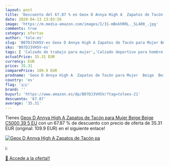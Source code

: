 ```yaml
---
layout: post
title: 'Descuento del 67.87 % en Geox D Annya High A  Zapatos de Tacón pa'
date: 2020-04-13 13:03:56
image: 'https://m.media-amazon.com/images/I/31-mBokhRRL._SL400_.jpg'
comments: true
category: ofertas
author: 'tole.es'
slug: 'B07DJ3VH5V-es Geox D Annya High A Zapatos de Tacón para Mujer Beige...'
sku: 'B07DJ3VH5V-es'
tags: [ 'Calzado de trabajo para mujer','Calzado deportivo para hombre','Calzado sanitario y de hostelería para mujer','Chanclas y sandalias de piscina para hombre','Sandalias y chanclas para niña','Zapatillas y calzado deportivo para hombre','Zapatos','Zapatos para hombre','Zapatos para mujer','Zapatos para niñas pequeñas','Zapatos y complementos','Zuecos sanitarios y de hostelería para mujer','Zuecos y mules para hombre','zapatos', ]
actualPrice: 35.31 EUR
currency: EUR
price: 35.31
comparePrice: 109.9 EUR
prodname: 'Geox D Annya High A  Zapatos de Tacón para Mujer  Beige  Beige C5000   39 5 EU'
country: 'es'
flag: '🇪🇸'
brand: ''
buyurl: 'https://www.amazon.es/dp/B07DJ3VH5V/?tag=tolees-21'
descuento: '67.87'
average: '35.31'
---
```


Tienes [Geox D Annya High A  Zapatos de Tacón para Mujer  Beige  Beige C5000   39 5 EU](https://www.amazon.es/dp/B07DJ3VH5V/?tag=tolees-21) con un 67.87 % de descuento con precio de oferta de 35.31 EUR (original: 109.9 EUR) en el siguiente enlace!

[![Geox D Annya High A  Zapatos de Tacón pa](https://m.media-amazon.com/images/I/31-mBokhRRL._SL400_.jpg)](https://www.amazon.es/dp/B07DJ3VH5V/?tag=tolees-21)

ℹ️:


[🛒 Accede a la oferta!!](https://www.amazon.es/dp/B07DJ3VH5V/?tag=tolees-21)

